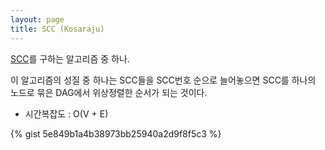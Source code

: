 ```yaml
---
layout: page
title: SCC (Kosaraju)
---
```


[SCC](https://en.wikipedia.org/wiki/Strongly_connected_component)를 구하는 알고리즘 중 하나.

이 알고리즘의 성질 중 하나는 SCC들을 SCC번호 순으로 늘어놓으면 SCC를 하나의 노드로 묶은 DAG에서 위상정렬한 순서가 되는 것이다.

  * 시간복잡도 : O(V + E)

{% gist 5e849b1a4b38973bb25940a2d9f8f5c3 %}
